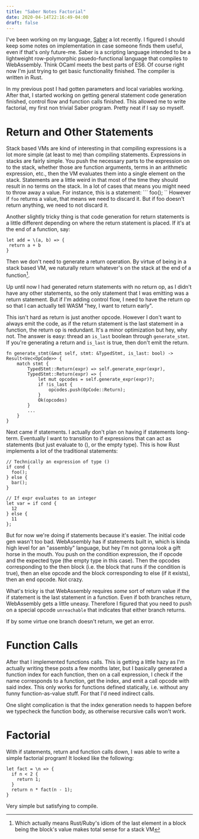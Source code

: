 ```yaml
---
title: "Saber Notes Factorial"
date: 2020-04-14T22:16:49-04:00
draft: false
---
```


I've been working on my language,
[Saber](https://github.com/nicholaslyang/saber) a lot recently. I
figured I should keep some notes on implementation in case someone
finds them useful, even if that's only future-me. Saber is a scripting
language intended to be a lightweight row-polymorphic
psuedo-functional language that compiles to WebAssembly. Think OCaml
meets the best parts of ES6. Of course right now I'm just trying to
get basic functionality finished. The compiler is written in Rust.

In my previous post I had gotten parameters and local variables
working. After that, I started working on getting general statement
code generation finished, control flow and function calls
finished. This allowed me to write factorial, my first non
trivial Saber program. Pretty neat if I say so myself.

# Return and Other Statements

Stack based VMs are kind of interesting in that compiling expressions
is a lot more simple (at least to me) than compiling
statements. Expressions in stacks are fairly simple. You push the
necessary parts to the expression on to the stack, whether those are
function arguments, terms in an arithmetic expression, etc., then the
VM evaluates them into a single element on the stack. Statements are a
little weird in that most of the time they should result in no terms
on the stack. In a lot of cases that means you might need to throw
away a value. For instance, this is a statement: ``` foo(); `` However
if `foo` returns a value, that means we need to discard it. But if foo
doesn't return anything, we need to not discard it.

Another slightly tricky thing is that code generation for return
statements is a little different depending on where the return
statement is placed. If it's at the end of a function, say:

```
let add = \(a, b) => {
 return a + b
}
```

Then we don't need to generate a return operation. By virtue of being
in a stack based VM, we naturally return whatever's on the stack at
the end of a function[^1].

[^1]: Which actually means Rust/Ruby's idiom of the last element in a
    block being the block's value makes total sense for a stack VM

Up until now I had generated return statements with no return op, as I
didn't have any other statements, so the only statement that I was
emitting was a return statement. But if I'm adding control flow, I
need to have the return op so that I can actually tell WASM "hey, I
want to return early".

This isn't hard as return is just another opcode. However I don't want
to always emit the code, as if the return statement is the last
statement in a function, the return op is redundant. It's a minor
optimization but hey, why not. The answer is easy: thread an `is_last`
boolean through `generate_stmt`. If you're generating a return and
`is_last` is true, then don't emit the return.

```
fn generate_stmt(&mut self, stmt: &TypedStmt, is_last: bool) -> Result<Vec<OpCode>> {
    match stmt {
        TypedStmt::Return(expr) => self.generate_expr(expr),
        TypedStmt::Return(expr) => {
	        let mut opcodes = self.generate_expr(expr)?;
            if !is_last {
                opcodes.push(OpCode::Return);
            }
			Ok(opcodes)
        }
		...
	}
}
```

Next came if statements. I actually don't plan on having if statements
long-term. Eventually I want to transition to if expressions that can
act as statements (but just evaluate to (), or the empty type). This
is how Rust implements a lot of the traditional statements:

```
// Technically an expression of type ()
if cond {
  foo();
} else {
  bar();
}

// If expr evaluates to an integer
let var = if cond {
  12
} else {
  11
};
```

But for now we're doing if statements because it's easier. The initial
code gen wasn't too bad. WebAssembly has if statements built in, which
is kinda high level for an "assembly" language, but hey I'm not gonna
look a gift horse in the mouth. You push on the condition expression,
the if opcode and the expected type (the empty type in this
case). Then the opcodes corresponding to the then block (i.e. the
block that runs if the condition is true), then an else opcode and the
block corresponding to else (if it exists), then an end opcode. Not
crazy.

What's tricky is that WebAssembly requires *some* sort of return value
if the if statement is the last statement in a function. Even if both
branches return, WebAssembly gets a little uneasy. Therefore I figured
that you need to push on a special opcode `unreachable` that indicates
that either branch returns.

If by some virtue one branch doesn't return, we get an error.

# Function Calls

After that I implemented functions calls. This is getting a little
hazy as I'm actually writing these posts a few months later, but I
basically generated a function index for each function, then on a call
expression, I check if the name corresponds to a function, get the
index, and emit a call opcode with said index. This only works for
functions defined statically, i.e. without any funny function-as-value
stuff. For that I'd need indirect calls.

One slight complication is that the index generation needs to happen
before we typecheck the function body, as otherwise recursive calls
won't work.

# Factorial

With if statements, return and function calls down, I was able to
write a simple factorial program! It looked like the following:

```
let fact = \n => {
  if n < 2 {
    return 1;
  }
  return n * fact(n - 1);
}
```

Very simple but satisfying to compile.
